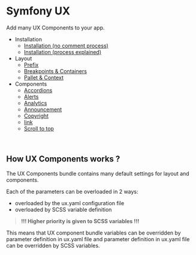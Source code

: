 # Symfony UX

Add many UX Components to your app.

- Installation
    - [Installation (no comment process)](./docs/install/no-comment.md)
    - [Installation (process explained)](./docs/install/explained.md)
- Layout
    - [Prefix](./docs/layout/prefix.md)
    - [Breakpoints & Containers](./docs/layout/breakpoints.md)
    - [Pallet & Context](./docs/layout/pallet.md)
    <!-- - [Grid](./docs/layout/grid.md) -->
    <!-- - [Themes](./docs/layout/themes.md) -->
    <!-- - [Transitions](./docs/layout/transitions.md) -->
- Components
    - [Accordions](./docs/components/accordion.md)
    - [Alerts](./docs/components/alert.md)
    - [Analytics](./docs/components/analytics.md)
    - [Announcement](./docs/components/analytics.md)
    - [Copyright](./docs/components/copyright.md)
    - [link](./docs/components/link.md)
    - [Scroll to top](./docs/components/scroll-to-top.md)
<br>

## How UX Components works ?

The UX Components bundle contains many default settings for layout and components.

Each of the parameters can be overloaded in 2 ways:
- overloaded by the ux.yaml configuration file
- overloaded by SCSS variable definition

> **!!! Higher priority is given to SCSS variables !!!**

This means that UX component bundle variables can be overridden by parameter definition in ux.yaml file and parameter definition in ux.yaml file can be overridden by SCSS variables.